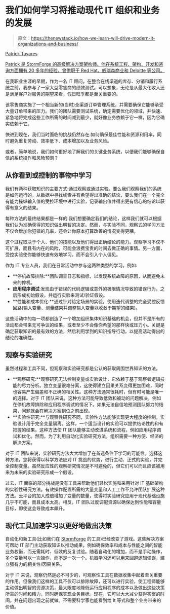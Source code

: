 # 我们如何学习将推动现代 IT 组织和业务的发展

> 原文：<https://thenewstack.io/how-we-learn-will-drive-modern-it-organizations-and-business/>

[](https://www.linkedin.com/in/patrick-tavares-6a33119/)

[Patrick Tavares](https://www.linkedin.com/in/patrick-tavares-6a33119/)

[Patrick 是 StormForge 的高级解决方案架构师。他在系统工程、架构、开发和咨询方面拥有 20 多年的经验，曾供职于 Red Hat、威瑞森商业和 Deloitte 等公司。](https://www.linkedin.com/in/patrick-tavares-6a33119/)

[](https://www.linkedin.com/in/patrick-tavares-6a33119/)[](https://www.linkedin.com/in/patrick-tavares-6a33119/)

在我职业生涯的早期，作为一名 IT 顾问，在整合在线渠道的库存、分销和履行系统之前，我参与了一家大型零售商的绩效测试。可以想象，无论是从最大化收入还是满足客户对服务的期望来看，假日旺季都是至关重要的。

该零售商实施了一个相当新的(当时)全渠道订单管理系统，并需要确保它能够承受大量订单带来的压力。我们的团队需要测试系统，确定需要优化的领域，并快速、紧急地将完成这些工作所需的时间减到最少，就好像业务依赖于它一样，因为它确实依赖于它。

快进到现在，我们当时面临的挑战仍然存在:如何确保最佳性能和资源利用率，同时避免重复劳动、效率低下、成本增加以及业务风险。

或者，简单地说，我们如何更好地了解我们的关键业务系统，以便我们能够确保自信的系统操作和风险预测？

## **从你看到或控制的事物中学习**

我们有两种获取知识的主要方式:通过观察或通过实验。要么我们观察我们的系统是如何运行的，从数据中寻找线索并有希望得出准确的结论，要么我们在一个完全有能力操纵输入值的受控环境中进行实验，记录输出值并得出更有信心的结论以获得有意义的结果。

每种方法的最终结果都是一样的:我们想要确定我们的结论，这样我们就可以根据我们认为准确获得的知识做出明智的决定。然而，与实验不同，观察式的学习方法不仅会增加你犯错的几率，还会让你原本打算改善的情况变得更糟。

这个过程取决于个人、他们的技能以及他们得出正确结论的能力。观察学习不仅不可扩展，而且有内在的风险，可能会浪费宝贵的时间去做正确的事情。另一方面，受控实验使你能够快速有效地学习，而不会引入个人偏见。

作为 IT 专业人员，我们在日常活动中参与这两种类型的学习。例如:

*   **停机故障排除:**团队调查日志和指标，以发现系统故障的原因，从而避免未来的停机。
*   **应用程序调试**:发现由于错误的代码逻辑或意外的极限情况导致的错误行为，之后形成初始假设，并运行实验来测试/验证假设。
*   **性能和成本优化:**通过针对给定场景的实验，使用迭代调整的完全受控反馈回路(输入变量、测量结果并调整输入变量以收敛于期望的结果)。

这些活动中的每一项都创造了一个增加组织集体知识基础的机会，但并不是所有的活动都会带来无可争议的结果，或者至少不会像你希望的那样快或压力小。关键是确定获取知识的最有效的方法，然后利用学到的知识指导行动，以提高活动得出的结论的准确性。

## **观察与实验研究**

虽然过程和工具不同，但观察和实验研究都是公认的获取周围世界知识的方法。

*   **观察研究:**观察研究无法控制变量或实验设计，它依赖于基于观察者逻辑技能的尽力分析。独立变量很难分离，这使得建立因果关系变得更加困难，同时也容易产生偏差和不正确的相关性。这种方法通常很耗时，但有时可能是唯一的选择。对于 IT 团队来说，这种方法可能导致低效和被动的问题解决，例如在停机故障排除和应用程序调试的情况下。如果无法自信地预测团队努力的结果，问题就会在解决方案到位之前出现。
*   **实验性研究:**与观察性研究不同，实验性方法能够实现更大程度的控制，实验设计用于完全变量隔离。这样，一个适当设计的实验可以提供结论性的和有把握的结果。这种方法使 IT 团队能够主动改进系统和流程，例如应用程序调试和优化。然而，为了利用自动化实验研究方法，组织需要一种方便、经济的解决方案。

对于 IT 团队来说，实验研究方法大大增加了在首选条件下学习的可能性。选择这种方法，您将获得以科学方法应对 IT 挑战的优势，进行主动、正式的实验，并完全控制变量。虽然反应性的观察研究情况是不可避免的，但它们可以而且应该被用来为未来的实验研究形成一个假设。

过去，IT 面临的部分挑战是没有工具来帮助他们轻松实施和采用针对 IT 基础架构的实验性研究方法。有效操作配置所需的大量变量和人工工作不允许团队扩展这种方法。云平台的加入成倍增加了变量的数量，使得将实验研究应用于现代基础设施几乎不可能，而且成本太高。相反，IT 团队过度调配资源以确保达到性能和容量目标，即使这会导致成本飙升。

## **现代工具加速学习以更好地做出决策**

自动化和新工具(比如我们在 [StormForge](https://www.stormforge.io/?utm_content=inline-mention) 的工具)已经改变了游戏。这些解决方案可帮助 IT 部门主动获取知识以推动成果，例如确保效率和成本与性能之间的智能业务权衡，而无需耗时、低效的反复试验。随着自动化的增加，而不是手动操作，多个变量可以一次操作，而不是一次一个。机器学习还可以用来回避逻辑谬误，建立强有力的相关性/因果关系。

对于 IT 来说，观察仍然是必不可少的，可观察性工具在数据收集中起着至关重要的作用。但像我们这样的工具不仅可以排除故障，还可以进行实验，使工程师能够主动做出明智的资源决策，最大限度地降低运行应用程序的成本以及做出这些决策所需的时间和精力，同时确保实现业务目标。现在，它可以大大减少获得答案的时间，并在问题出现之前就做。不需要科学家也能看到给 It 等式和整个业务带来的价值。

<svg xmlns:xlink="http://www.w3.org/1999/xlink" viewBox="0 0 68 31" version="1.1"><title>Group</title> <desc>Created with Sketch.</desc></svg>